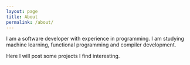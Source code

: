 ```yaml
---
layout: page
title: About
permalink: /about/
---
```


I am a software developer with experience in programming. I am studying machine learning, functional programming and compiler development.

Here I will post some projects I find interesting.

